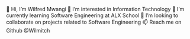 👋 Hi, I’m Wilfred Mwangi
👀 I’m interested in Information Technology
🌱 I’m currently learning Software Engineering at ALX School
💞️ I’m looking to collaborate on projects related to Software Engineering
📫 Reach me on Github @Wilmitch
